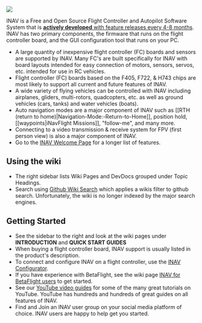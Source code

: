 ![](http://static.rcgroups.net/forums/attachments/6/1/0/3/7/6/a9088858-102-inav.png)

INAV is a Free and Open Source Flight Controller and Autopilot Software System that is [**actively developed** with feature releases every 4-8 months](https://github.com/iNavFlight/inav-configurator/releases/). INAV has two primary components, the firmware that runs on the flight controller board, and the GUI configuration tool that runs on your PC.

- A large quantity of inexpensive flight controller (FC) boards and sensors are supported by INAV. Many FC's are built specifically for INAV with board layouts intended for easy connection of motors, sensors, servos, etc. intended for use in RC vehicles.
- Flight controller (FC) boards based on the F405, F722, & H743 chips are most likely to support all current and future features of INAV.
- A wide variety of flying vehicles can be controlled with INAV including airplanes, gliders, multi-rotors, quadcopters, etc. as well as ground vehicles (cars, tanks) and water vehicles (boats).
- Auto navigation modes are a major component of INAV such as [[RTH (return to home)|Navigation-Mode:-Return-to-Home]], position hold, [[waypoints|iNavFlight Missions]], "follow-me", and many more.
- Connecting to a video transmission & receive system for FPV (first person view) is also a major component of INAV.
- Go to the [INAV Welcome Page](https://github.com/iNavFlight/inav?tab=readme-ov-file#readme) for a longer list of features.

## Using the wiki

- The right sidebar lists Wiki Pages and DevDocs grouped under Topic Headings.
- Search using [Github Wiki Search](https://github.com/search?q=repo%3AiNavFlight%2Finav&type=wikis) which applies a wikis filter to github search. Unfortunately, the wiki is no longer indexed by the major search engines.

## Getting Started

- See the sidebar to the right and look at the wiki pages under **INTRODUCTION** and **QUICK START GUIDES**
- When buying a flight controller board, INAV support is usually listed in the product's description.
- To connect and configure INAV on a flight controller, use the [INAV Configurator](https://github.com/iNavFlight/inav-configurator/releases/latest).
- If you have experience with BetaFlight, see the wiki page [INAV for BetaFlight users](https://github.com/iNavFlight/inav/wiki/INAV-for-BetaFlight-users) to get started.
- See our [YouTube video guides](https://github.com/iNavFlight/inav/wiki/YouTube-video-guides) for some of the many great tutorials on YouTube. YouTube has hundreds and hundreds of great guides on all features of INAV.
- Find and Join an INAV user group on your social media platform of choice. INAV users are happy to help get you started.